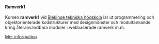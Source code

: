 #### Ramverk1

Kursen **ramverk1** vid [Blekinge tekniska högskola](https://www.bth.se/) lär ut programmering och objektorienterade kodstrukturer med designmönster och modultänkande kring återanvändbara moduler i webbaserade ramverk m.m.

[Mer information](https://dbwebb.se/kurser/ramverk1-v2)
